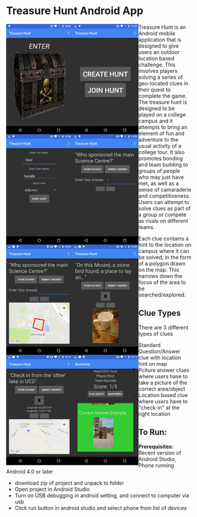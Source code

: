 # Treasure Hunt Android App 



<a href="url"><img src="https://raw.githubusercontent.com/kujosHeist/android-treasure-hunt/master/screens/pic0.png?token=AE3geumvC1uH3Fj8kBKJYzXpSZdwK1Voks5YoLqmwA%3D%3D" align="left" height="300" width="180" ></a>

<a href="url"><img src="https://raw.githubusercontent.com/kujosHeist/android-treasure-hunt/master/screens/pic1.png?token=AE3gesRNQbCicreFAAzO_G8VGtCYOfwbks5YoLyFwA%3D%3D" align="left" height="300" width="180" ></a>

<a href="url"><img src="https://raw.githubusercontent.com/kujosHeist/android-treasure-hunt/master/screens/pic2.png?token=AE3gestVPFtXJ7-Ggq0_NOnbkxXOg1X6ks5YoLzZwA%3D%3D" align="left" height="300" width="180" ></a>

<a href="url"><img src="https://raw.githubusercontent.com/kujosHeist/android-treasure-hunt/master/screens/pic3.png?token=AE3geh-u-NhTz2J-J6a4RzE1fqUsUDY_ks5YoLzwwA%3D%3D" align="left" height="300" width="180" ></a>


<a href="url"><img src="https://raw.githubusercontent.com/kujosHeist/android-treasure-hunt/master/screens/pic4.png?token=AE3gehfmUBQK2gP3iaaehHz_71ORIPnXks5YoL0vwA%3D%3D" align="left" height="300" width="180" ></a>

<a href="url"><img src="https://raw.githubusercontent.com/kujosHeist/android-treasure-hunt/master/screens/pic5.png?token=AE3gere2yC1shiFRD1ly5rc5k9J_GOLcks5YoL1AwA%3D%3D" align="left" height="300" width="180" ></a>

<a href="url"><img src="https://raw.githubusercontent.com/kujosHeist/android-treasure-hunt/master/screens/pic6.png?token=AE3gereC9kZ62Hevns5rzm4gA9FEPoCHks5YoL1RwA%3D%3D" align="left" height="300" width="180" ></a>

<a href="url"><img src="https://raw.githubusercontent.com/kujosHeist/android-treasure-hunt/master/screens/pic7.png?token=AE3geroYREmvV83VmKAVL-ASF-v-2qqvks5YoL1ewA%3D%3D" align="left" height="300" width="180" ></a>




Treasure Hunt is an Android mobile application that is designed to give users an outdoor location based challenge. This involves players solving a series of geo-located clues in their quest to complete the game.
The treasure hunt is designed to be played on a college campus and it attempts to bring an element of fun and adventure to the usual activity of a college tour. It also promotes bonding and team building to groups of people who may just have met, as well as a sense of camaraderie and competitiveness. Users can attempt to solve clues as part of a group or compete as rivals on different teams.

Each clue contains a hint to the location on campus where it can be solved, in the form of a polygon drawn on the map. This narrows down the focus of the area to be searched/explored.

## Clue Types

There are 3 different types of clues

1. Standard Question/Answer clue with location hint on map
2. Pciture answer clues where users have to take a picture of the correct area/object
3. Location based clue where users have to "check-in" at the right location




## To Run:

**Prerequisites**: Recent version of Android Studio, Phone running Android 4.0 or later

* download zip of project and unpack to folder
* Open project in Android Studio
* Turn on USB debugging in android setting, and connect to computer via usb
* Click run button in android studio and select phone from list of devices


